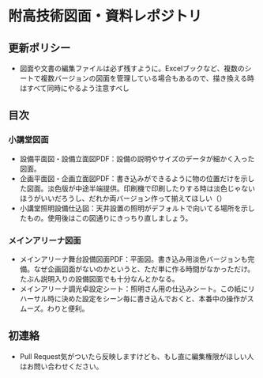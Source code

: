 # 附高技術図面・資料レポジトリ

## 更新ポリシー
* 図面や文書の編集ファイルは必ず残すように。Excelブックなど、複数のシートで複数バージョンの図面を管理している場合もあるので、描き換える時はすべて同時にやるよう注意すべし


## 目次

### 小講堂図面

* 設備平面図・設備立面図PDF：設備の説明やサイズのデータが細かく入った図面。
* 企画平面図・企画立面図PDF：書き込みができるように物の位置だけを示した図面。淡色版が中途半端提供。印刷機で印刷したりする時は淡色じゃないほうがいいだろうし、だれか両バージョン作って揃えてほしい（）
* 小講堂照明設備仕込図：天井設置の照明がデフォルトで向いてる場所を示したもの。使用後はこの図通りにきっちり直しましょう。

### メインアリーナ図面

* メインアリーナ舞台設備図面PDF：平面図。書き込み用淡色バージョンも完備。なぜ企画図面がないのかというと、ただ単に作る時間がなかっただけ。たぶん説明入りの設備図面でも十分なんとかなる。
* メインアリーナ調光卓設定シート：照明さん用の仕込みシート。この紙にリハーサル時に決めた設定をシーン毎に書き込んでおくと、本番中の操作がスムーズ。わりと便利。



## 初連絡

* Pull Request気がついたら反映しますけども、もし直に編集権限がほしい人はお問い合わせください。

